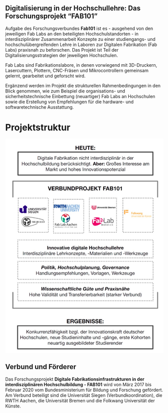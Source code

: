 ## Digitalisierung in der Hochschullehre: Das Forschungsprojekt “FAB101”

Aufgabe des Forschungsverbundes **Fab101** ist es - ausgehend von den jeweiligen Fab Labs an den beteiligten Hochschulstandorten - in interdisziplinärer Zusammenarbeit Konzepte zu einer studiengangs- und hochschulübergreifenden Lehre in Laboren zur Digitalen Fabrikation (Fab Labs) praxisnah zu beforschen. Das Projekt ist Teil der Digitalisierungsstrategien der jeweiligen Hochschulen.

Fab Labs sind Fabrikationslabore, in denen vorwiegend mit 3D-Druckern, Lasercuttern, Plottern, CNC-Fräsen und Mikrocontrollern gemeinsam gelernt, gearbeitet und geforscht wird.

Ergänzend werden im Projekt die strukturellen Rahmenbedingungen in den Blick genommen, wie zum Beispiel die organisations- und sicherheitstechnische Einbettung (neuartiger) Fab Labs an Hochschulen sowie die Erstellung von Empfehlungen für die hardware- und softwaretechnische Ausstattung.

# Projektstruktur

![Projektdiagramm](images/diagram.jpg)

## Verbund und Förderer
Das Forschungsprojekt **Digitale Fabrikationsinfrastrukturen in der interdisziplinären Hochschulbildung - FAB101** wird von März 2017 bis Februar 2020 vom Bundesministerium für Bildung und Forschung gefördert. Am Verbund beteiligt sind die Universität Siegen (Verbundkoordination), die RWTH Aachen, die Universität Bremen und die Folkwang Universität der Künste.
